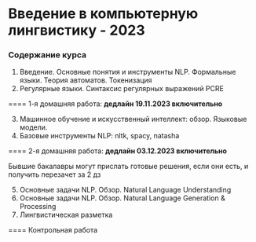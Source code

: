 # Введение в компьютерную лингвистику - 2023

### Содержание курса

1. Введение. Основные понятия и инструменты NLP. Формальные языки. Теория автоматов. Токенизация
2. Регулярные языки. Синтаксис регулярных выражений PCRE

====
1-я домашняя работа: **дедлайн 19.11.2023 включительно**

3. Машинное обучение и искусственный интеллект: обзор. Языковые модели.
4. Базовые инструменты NLP: nltk, spacy, natasha

====
2-я домашняя работа: **дедлайн 03.12.2023 включительно**

Бывшие бакалавры могут прислать готовые решения, если они есть, и получить перезачет за 2 дз

5. Основные задачи NLP. Обзор. Natural Language Understanding
6. Основные задачи NLP. Обзор. Natural Language Generation & Processing
7. Лингвистическая разметка

====
Контрольная работа
